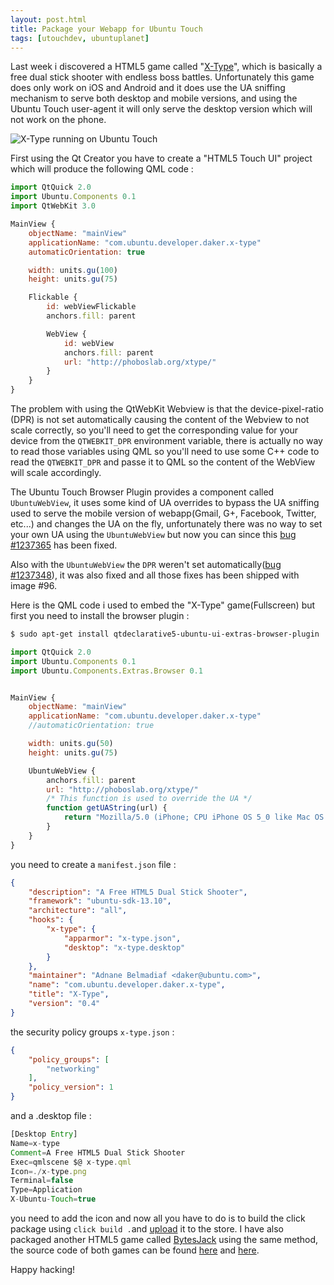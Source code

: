```yaml
---
layout: post.html
title: Package your Webapp for Ubuntu Touch
tags: [utouchdev, ubuntuplanet]
---
```

Last week i discovered a HTML5 game called "[X-Type][0]", which is basically a free dual stick shooter with endless boss battles. Unfortunately this game does only work on iOS and Android and it does use the UA sniffing mechanism to serve both desktop and mobile versions, and using the Ubuntu Touch user-agent it will only serve the desktop version which will not work on the phone.

![X-Type running on Ubuntu Touch](/assets/posts/xtype/xtype.png)

First using the Qt Creator you have to create a "HTML5 Touch UI" project which will produce the following QML code :

```js
import QtQuick 2.0
import Ubuntu.Components 0.1
import QtWebKit 3.0

MainView {
    objectName: "mainView"
    applicationName: "com.ubuntu.developer.daker.x-type"
    automaticOrientation: true

    width: units.gu(100)
    height: units.gu(75)

    Flickable {
        id: webViewFlickable
        anchors.fill: parent

        WebView {
            id: webView
            anchors.fill: parent
            url: "http://phoboslab.org/xtype/"
        }
    }
}
```

The problem with using the QtWebKit Webview is that the device-pixel-ratio (DPR) is not set automatically causing the content of the Webview to not scale correctly, so you'll need to get the corresponding value for your device from the ```QTWEBKIT_DPR``` environment variable, there is actually no way to read those variables using QML so you'll need to use some C++ code to read the ```QTWEBKIT_DPR``` and passe it to QML so the content of the WebView will scale accordingly.

The Ubuntu Touch Browser Plugin provides a component called ```UbuntuWebView```, it uses some kind of UA overrides to bypass the UA sniffing used to serve the mobile version of webapp(Gmail, G+, Facebook, Twitter, etc...) and changes the UA on the fly, unfortunately there was no way to set your own UA using the ```UbuntuWebView``` but now you can since this [bug #1237365][1] has been fixed.

Also with the ```UbuntuWebView``` the ```DPR``` weren't set automatically([bug #1237348][2]), it was also fixed and all those fixes has been shipped with image #96.

Here is the QML code i used to embed the "X-Type" game(Fullscreen) but first you need to install the browser plugin :

```sh
$ sudo apt-get install qtdeclarative5-ubuntu-ui-extras-browser-plugin
```

```js
import QtQuick 2.0
import Ubuntu.Components 0.1
import Ubuntu.Components.Extras.Browser 0.1


MainView {
    objectName: "mainView"
    applicationName: "com.ubuntu.developer.daker.x-type"
    //automaticOrientation: true

    width: units.gu(50)
    height: units.gu(75)

    UbuntuWebView {
        anchors.fill: parent
        url: "http://phoboslab.org/xtype/"
        /* This function is used to override the UA */
        function getUAString(url) {
            return "Mozilla/5.0 (iPhone; CPU iPhone OS 5_0 like Mac OS X) AppleWebKit/534.46 (KHTML, like Gecko) Version/5.1 Mobile/9A334 Safari/7534.48.3"
        }
    }
}
```

you need to create a ```manifest.json``` file :

```json
{
    "description": "A Free HTML5 Dual Stick Shooter",
    "framework": "ubuntu-sdk-13.10",
    "architecture": "all",
    "hooks": {
        "x-type": {
            "apparmor": "x-type.json",
            "desktop": "x-type.desktop"
        }
    },
    "maintainer": "Adnane Belmadiaf <daker@ubuntu.com>",
    "name": "com.ubuntu.developer.daker.x-type",
    "title": "X-Type",
    "version": "0.4"
}
```

the security policy groups ```x-type.json``` :

```json
{
    "policy_groups": [
        "networking"
    ],
    "policy_version": 1
}
```

and a .desktop file :

```js
[Desktop Entry]
Name=x-type
Comment=A Free HTML5 Dual Stick Shooter
Exec=qmlscene $@ x-type.qml
Icon=./x-type.png
Terminal=false
Type=Application
X-Ubuntu-Touch=true
```

you need to add the icon and now all you have to do is to build the click package using ```click build .```and [upload][3] it to the store. I have also packaged another HTML5 game called [BytesJack][4] using the same method, the source code of both games can be found [here][5] and [here][6].

Happy hacking!

[0]: http://phoboslab.org/xtype/
[1]: https://bugs.launchpad.net/webbrowser-app/+bug/1237365
[2]: https://bugs.launchpad.net/webbrowser-app/+bug/1237348
[3]: https://myapps.developer.ubuntu.com/dev/click-apps/new/
[4]: http://heliom.github.io/bytesjack/
[5]: https://bazaar.launchpad.net/~daker/+junk/x-type/files
[6]: https://bazaar.launchpad.net/~daker/+junk/bytesjack/files